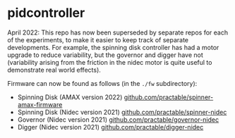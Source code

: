 # pidcontroller

April 2022: This repo has now been superseded by separate repos for each of the experiments, to make it easier to keep track of separate developments. For example, the spinning disk controller has had a motor upgrade to reduce variability, but the governor and digger have not (variability arising from the friction in the nidec motor is quite useful to demonstrate real world effects).

Firmware can now be found as follows (in the `./fw` subdirectory):

  - Spinning Disk (AMAX version 2022) [github.com/practable/spinner-amax-firmware](https://github.com/practable/spinner-amax) 
  - Spinning Disk (Nidec version 2021) [github.com/practable/spinner-nidec](https://github.com/practable/spinner-nidec) 
  - Governor (Nidec version 2021) [github.com/practable/governor-nidec](https://github.com/practable/governor-nidec) 
  - Digger (Nidec version 2021) [github.com/practable/digger-nidec](https://github.com/practable/digger-nidec) 
  
  
  
  
